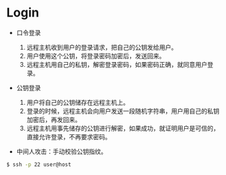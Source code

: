 # Login

- 口令登录

  1. 远程主机收到用户的登录请求，把自己的公钥发给用户。
  2. 用户使用这个公钥，将登录密码加密后，发送回来。
  3. 远程主机用自己的私钥，解密登录密码，如果密码正确，就同意用户登录。

- 公钥登录

  1. 用户将自己的公钥储存在远程主机上。
  2. 登录的时候，远程主机会向用户发送一段随机字符串，用户用自己的私钥加密后，再发回来。
  3. 远程主机用事先储存的公钥进行解密，如果成功，就证明用户是可信的，直接允许登录，不再要求密码。
- 中间人攻击：手动校验公钥指纹。

```sh
$ ssh -p 22 user@host
```

